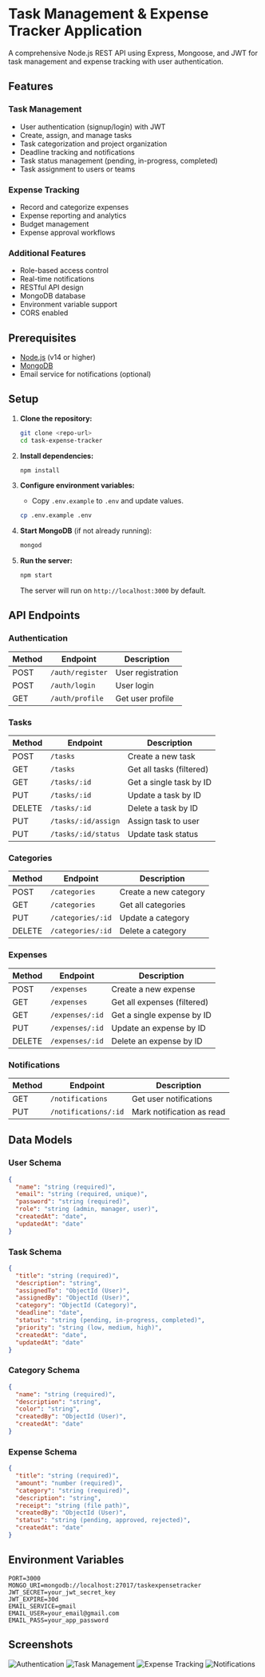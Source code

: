 # Task Management & Expense Tracker Application

A comprehensive Node.js REST API using Express, Mongoose, and JWT for task management and expense tracking with user authentication.

## Features

### Task Management
- User authentication (signup/login) with JWT
- Create, assign, and manage tasks
- Task categorization and project organization
- Deadline tracking and notifications
- Task status management (pending, in-progress, completed)
- Task assignment to users or teams

### Expense Tracking
- Record and categorize expenses
- Expense reporting and analytics
- Budget management
- Expense approval workflows

### Additional Features
- Role-based access control
- Real-time notifications
- RESTful API design
- MongoDB database
- Environment variable support
- CORS enabled

## Prerequisites

- [Node.js](https://nodejs.org/) (v14 or higher)
- [MongoDB](https://www.mongodb.com/)
- Email service for notifications (optional)

## Setup

1. **Clone the repository:**
   ```bash
   git clone <repo-url>
   cd task-expense-tracker
   ```

2. **Install dependencies:**
   ```bash
   npm install
   ```

3. **Configure environment variables:**
   - Copy `.env.example` to `.env` and update values.
   ```bash
   cp .env.example .env
   ```

4. **Start MongoDB** (if not already running):
   ```bash
   mongod
   ```

5. **Run the server:**
   ```bash
   npm start
   ```
   The server will run on `http://localhost:3000` by default.

## API Endpoints

### Authentication
| Method | Endpoint         | Description              |
|--------|-----------------|--------------------------|
| POST   | `/auth/register` | User registration        |
| POST   | `/auth/login`    | User login               |
| GET    | `/auth/profile`  | Get user profile         |

### Tasks
| Method | Endpoint              | Description                    |
|--------|-----------------------|--------------------------------|
| POST   | `/tasks`             | Create a new task              |
| GET    | `/tasks`             | Get all tasks (filtered)       |
| GET    | `/tasks/:id`         | Get a single task by ID        |
| PUT    | `/tasks/:id`         | Update a task by ID            |
| DELETE | `/tasks/:id`         | Delete a task by ID            |
| PUT    | `/tasks/:id/assign`  | Assign task to user            |
| PUT    | `/tasks/:id/status`  | Update task status             |

### Categories
| Method | Endpoint              | Description                    |
|--------|-----------------------|--------------------------------|
| POST   | `/categories`        | Create a new category          |
| GET    | `/categories`        | Get all categories             |
| PUT    | `/categories/:id`    | Update a category              |
| DELETE | `/categories/:id`    | Delete a category              |

### Expenses
| Method | Endpoint              | Description                    |
|--------|-----------------------|--------------------------------|
| POST   | `/expenses`          | Create a new expense           |
| GET    | `/expenses`          | Get all expenses (filtered)    |
| GET    | `/expenses/:id`      | Get a single expense by ID     |
| PUT    | `/expenses/:id`      | Update an expense by ID        |
| DELETE | `/expenses/:id`      | Delete an expense by ID        |

### Notifications
| Method | Endpoint              | Description                    |
|--------|-----------------------|--------------------------------|
| GET    | `/notifications`     | Get user notifications         |
| PUT    | `/notifications/:id` | Mark notification as read      |

## Data Models

### User Schema
```json
{
  "name": "string (required)",
  "email": "string (required, unique)",
  "password": "string (required)",
  "role": "string (admin, manager, user)",
  "createdAt": "date",
  "updatedAt": "date"
}
```

### Task Schema
```json
{
  "title": "string (required)",
  "description": "string",
  "assignedTo": "ObjectId (User)",
  "assignedBy": "ObjectId (User)",
  "category": "ObjectId (Category)",
  "deadline": "date",
  "status": "string (pending, in-progress, completed)",
  "priority": "string (low, medium, high)",
  "createdAt": "date",
  "updatedAt": "date"
}
```

### Category Schema
```json
{
  "name": "string (required)",
  "description": "string",
  "color": "string",
  "createdBy": "ObjectId (User)",
  "createdAt": "date"
}
```

### Expense Schema
```json
{
  "title": "string (required)",
  "amount": "number (required)",
  "category": "string (required)",
  "description": "string",
  "receipt": "string (file path)",
  "createdBy": "ObjectId (User)",
  "status": "string (pending, approved, rejected)",
  "createdAt": "date"
}
```

## Environment Variables

```
PORT=3000
MONGO_URI=mongodb://localhost:27017/taskexpensetracker
JWT_SECRET=your_jwt_secret_key
JWT_EXPIRE=30d
EMAIL_SERVICE=gmail
EMAIL_USER=your_email@gmail.com
EMAIL_PASS=your_app_password
```

## Screenshots

![Authentication](Screenshots/Screenshot_Auth.png)
![Task Management](Screenshots/Screenshot_Tasks.png)
![Expense Tracking](Screenshots/Screenshot_Expenses.png)
![Notifications](Screenshots/Screenshot_Notifications.png)


